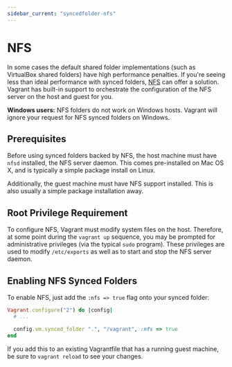 ```yaml
---
sidebar_current: "syncedfolder-nfs"
---
```


# NFS

In some cases the default shared folder implementations (such as VirtualBox
shared folders) have high performance penalties. If you're seeing less
than ideal performance with synced folders, [NFS](http://en.wikipedia.org/wiki/Network_File_System_%28protocol%29)
can offer a solution. Vagrant has built-in support to orchestrate the
configuration of the NFS server on the host and guest for you.

<div class="alert alert-info">
	<p>
		<strong>Windows users:</strong> NFS folders do not work on Windows
		hosts. Vagrant will ignore your request for NFS synced folders on
		Windows.
	</p>
</div>

## Prerequisites

Before using synced folders backed by NFS, the host machine must have
`nfsd` installed, the NFS server daemon. This comes pre-installed on Mac
OS X, and is typically a simple package install on Linux.

Additionally, the guest machine must have NFS support installed. This is
also usually a simple package installation away.

## Root Privilege Requirement

To configure NFS, Vagrant must modify system files on the host. Therefore,
at some point during the `vagrant up` sequence, you may be prompted for
administrative privileges (via the typical `sudo` program). These
privileges are used to modify `/etc/exports` as well as to start and
stop the NFS server daemon.


## Enabling NFS Synced Folders

To enable NFS, just add the `:nfs => true` flag onto your synced folder:

```ruby
Vagrant.configure("2") do |config|
  # ...

  config.vm.synced_folder ".", "/vagrant", :nfs => true
end
```

If you add this to an existing Vagrantfile that has a running guest machine,
be sure to `vagrant reload` to see your changes.
